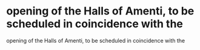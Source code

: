 # opening of the Halls of Amenti, to be scheduled in coincidence with the

opening of the Halls of Amenti, to be scheduled in coincidence with the